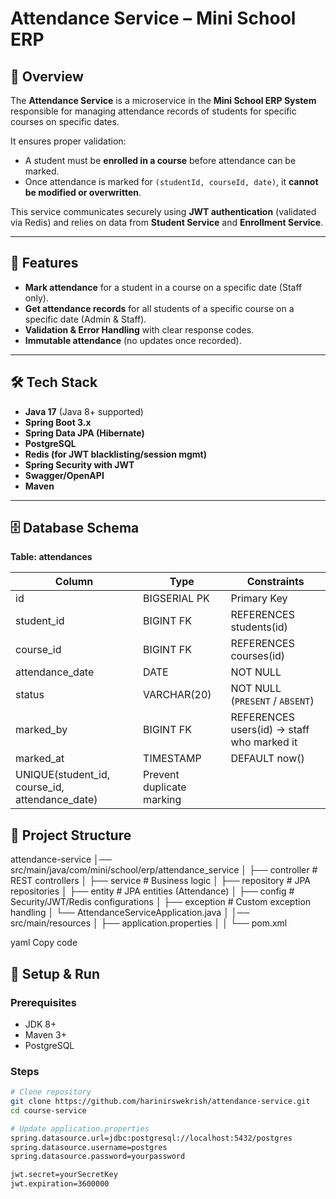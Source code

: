 # Attendance Service – Mini School ERP  

## 📌 Overview  
The **Attendance Service** is a microservice in the **Mini School ERP System** responsible for managing attendance records of students for specific courses on specific dates.  

It ensures proper validation:
- A student must be **enrolled in a course** before attendance can be marked.  
- Once attendance is marked for `(studentId, courseId, date)`, it **cannot be modified or overwritten**.  

This service communicates securely using **JWT authentication** (validated via Redis) and relies on data from **Student Service** and **Enrollment Service**.  

---

## 🚀 Features  
- **Mark attendance** for a student in a course on a specific date (Staff only).  
- **Get attendance records** for all students of a specific course on a specific date (Admin & Staff).  
- **Validation & Error Handling** with clear response codes.  
- **Immutable attendance** (no updates once recorded).  

---

## 🛠️ Tech Stack  
- **Java 17** (Java 8+ supported)  
- **Spring Boot 3.x**  
- **Spring Data JPA (Hibernate)**  
- **PostgreSQL**  
- **Redis (for JWT blacklisting/session mgmt)**  
- **Spring Security with JWT**  
- **Swagger/OpenAPI**  
- **Maven**  

---

## 🗄️ Database Schema
**Table: attendances**

| Column                                            | Type                      | Constraints                                |
| ------------------------------------------------- | ------------------------- | ------------------------------------------ |
| id                                                | BIGSERIAL PK              | Primary Key                                |
| student\_id                                       | BIGINT FK                 | REFERENCES students(id)                    |
| course\_id                                        | BIGINT FK                 | REFERENCES courses(id)                     |
| attendance\_date                                  | DATE                      | NOT NULL                                   |
| status                                            | VARCHAR(20)               | NOT NULL (`PRESENT` / `ABSENT`)            |
| marked\_by                                        | BIGINT FK                 | REFERENCES users(id) → staff who marked it |
| marked\_at                                        | TIMESTAMP                 | DEFAULT now()                              |
| UNIQUE(student\_id, course\_id, attendance\_date) | Prevent duplicate marking |                                            |

## 📂 Project Structure  
attendance-service
│── src/main/java/com/mini/school/erp/attendance_service
│ ├── controller # REST controllers
│ ├── service # Business logic
│ ├── repository # JPA repositories
│ ├── entity # JPA entities (Attendance)
│ ├── config # Security/JWT/Redis configurations
│ ├── exception # Custom exception handling
│ └── AttendanceServiceApplication.java
│
│── src/main/resources
│ ├── application.properties
│ 
│
└── pom.xml

yaml
Copy code


## 🚀 Setup & Run

### Prerequisites
- JDK 8+  
- Maven 3+  
- PostgreSQL  

### Steps
```bash
# Clone repository
git clone https://github.com/harinirswekrish/attendance-service.git
cd course-service

# Update application.properties
spring.datasource.url=jdbc:postgresql://localhost:5432/postgres
spring.datasource.username=postgres
spring.datasource.password=yourpassword

jwt.secret=yourSecretKey
jwt.expiration=3600000
